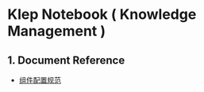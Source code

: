 # Klep Notebook \( Knowledge Management \)

## 1. Document Reference

* [组件配置规范](/environment/specifications/21component-spec.md)




